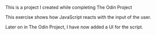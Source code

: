 This is a project I created while completing The Odin Project

This exercise shows how JavaScript reacts with the input of the user.

Later on in The Odin Project, I have now added a UI for the script.
